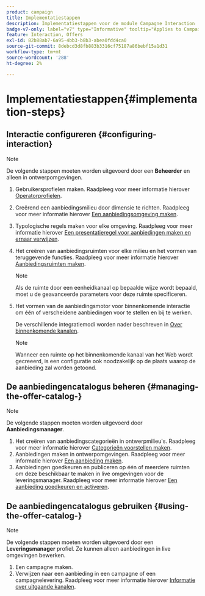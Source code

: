 ```yaml
---
product: campaign
title: Implementatiestappen
description: Implementatiestappen voor de module Campagne Interaction
badge-v7-only: label="v7" type="Informative" tooltip="Applies to Campaign Classic v7 only"
feature: Interaction, Offers
exl-id: 82b88ab7-6a95-4bb3-b8b3-abea0fdd4ca0
source-git-commit: 8debcd3d8fb883b3316cf75187a86bebf15a1d31
workflow-type: tm+mt
source-wordcount: '288'
ht-degree: 2%

---
```


# Implementatiestappen{#implementation-steps}



## Interactie configureren {#configuring-interaction}

>[!NOTE]
>
>De volgende stappen moeten worden uitgevoerd door een **Beheerder** en alleen in ontwerpomgevingen.

1. Gebruikersprofielen maken. Raadpleeg voor meer informatie hierover [Operatorprofielen](../../interaction/using/operator-profiles.md).
1. Creërend een aanbiedingsmilieu door dimensie te richten. Raadpleeg voor meer informatie hierover [Een aanbiedingsomgeving maken](../../interaction/using/live-design-environments.md#creating-an-offer-environment).
1. Typologische regels maken voor elke omgeving. Raadpleeg voor meer informatie hierover [Een presentatieregel voor aanbiedingen maken en ernaar verwijzen](../../interaction/using/managing-offer-presentation.md#creating-and-referencing-an-offer-presentation-rule).
1. Het creëren van aanbiedingsruimten voor elke milieu en het vormen van teruggevende functies. Raadpleeg voor meer informatie hierover [Aanbiedingsruimten maken](../../interaction/using/creating-offer-spaces.md).

   >[!NOTE]
   >
   >Als de ruimte door een eenheidkanaal op bepaalde wijze wordt bepaald, moet u de geavanceerde parameters voor deze ruimte specificeren.

1. Het vormen van de aanbiedingsmotor voor binnenkomende interactie om één of verscheidene aanbiedingen voor te stellen en bij te werken.

   De verschillende integratiemodi worden nader beschreven in [Over binnenkomende kanalen](../../interaction/using/about-inbound-channels.md).

   >[!NOTE]
   >
   >Wanneer een ruimte op het binnenkomende kanaal van het Web wordt gecreeerd, is een configuratie ook noodzakelijk op de plaats waarop de aanbieding zal worden getoond.

## De aanbiedingencatalogus beheren {#managing-the-offer-catalog-}

>[!NOTE]
>
>De volgende stappen moeten worden uitgevoerd door **Aanbiedingsmanager**.

1. Het creëren van aanbiedingscategorieën in ontwerpmilieu&#39;s. Raadpleeg voor meer informatie hierover [Categorieën voorstellen maken](../../interaction/using/creating-offer-categories.md).
1. Aanbiedingen maken in ontwerpomgevingen. Raadpleeg voor meer informatie hierover [Een aanbieding maken](../../interaction/using/creating-an-offer.md).
1. Aanbiedingen goedkeuren en publiceren op één of meerdere ruimten om deze beschikbaar te maken in live omgevingen voor de leveringsmanager. Raadpleeg voor meer informatie hierover [Een aanbieding goedkeuren en activeren](../../interaction/using/approving-and-activating-an-offer.md).

## De aanbiedingencatalogus gebruiken {#using-the-offer-catalog-}

>[!NOTE]
>
>De volgende stappen moeten worden uitgevoerd door een **Leveringsmanager** profiel. Ze kunnen alleen aanbiedingen in live omgevingen bewerken.

1. Een campagne maken.
1. Verwijzen naar een aanbieding in een campagne of een campagnelevering. Raadpleeg voor meer informatie hierover [Informatie over uitgaande kanalen](../../interaction/using/about-outbound-channels.md).
